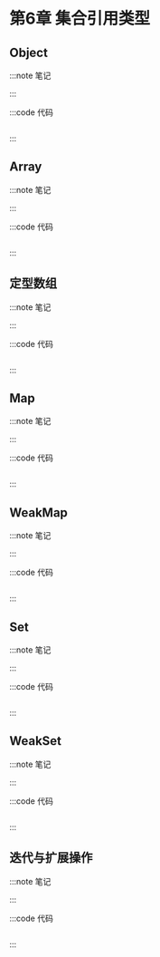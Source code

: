 # 第6章 集合引用类型

## Object

:::note 笔记

:::

:::code 代码

```js

```

:::

## Array

:::note 笔记

:::

:::code 代码

```js

```

:::

## 定型数组

:::note 笔记

:::

:::code 代码

```js

```

:::

## Map

:::note 笔记

:::

:::code 代码

```js

```

:::

## WeakMap

:::note 笔记

:::

:::code 代码

```js

```

:::

## Set

:::note 笔记

:::

:::code 代码

```js

```

:::

## WeakSet

:::note 笔记

:::

:::code 代码

```js

```

:::

## 迭代与扩展操作

:::note 笔记

:::

:::code 代码

```js

```

:::
